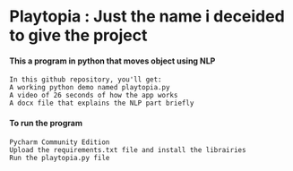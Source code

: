 # Playtopia : Just the name i deceided to give the project

#### This a program in python that moves object using NLP

```
In this github repository, you'll get:
A working python demo named playtopia.py
A video of 26 seconds of how the app works
A docx file that explains the NLP part briefly

```

#### To run the program

```
Pycharm Community Edition
Upload the requirements.txt file and install the librairies
Run the playtopia.py file
```
